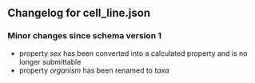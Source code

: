 ## Changelog for cell_line.json

### Minor changes since schema version 1

* property *sex* has been converted into a calculated property and is no longer submittable
* property *organism* has been renamed to *taxa*
